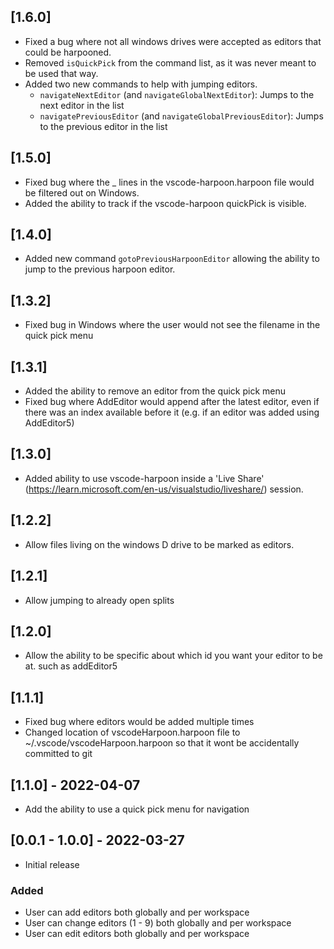 ## [1.6.0]

- Fixed a bug where not all windows drives were accepted as editors that could be harpooned.
- Removed `isQuickPick` from the command list, as it was never meant to be used that way.
- Added two new commands to help with jumping editors.
  - `navigateNextEditor` (and `navigateGlobalNextEditor`): Jumps to the next editor in the list
  - `navigatePreviousEditor` (and `navigateGlobalPreviousEditor`): Jumps to the previous editor in the list

## [1.5.0]

- Fixed bug where the _ lines in the vscode-harpoon.harpoon file would be filtered out on Windows.
- Added the ability to track if the vscode-harpoon quickPick is visible.

## [1.4.0]

- Added new command `gotoPreviousHarpoonEditor` allowing the ability to jump to the previous harpoon editor.

## [1.3.2]

- Fixed bug in Windows where the user would not see the filename in the quick pick menu

## [1.3.1]

- Added the ability to remove an editor from the quick pick menu
- Fixed bug where AddEditor would append after the latest editor, even if there was an index available before it (e.g. if an editor was added using AddEditor5)

## [1.3.0]

- Added ability to use vscode-harpoon inside a 'Live Share' (https://learn.microsoft.com/en-us/visualstudio/liveshare/) session.

## [1.2.2]

- Allow files living on the windows D drive to be marked as editors.

## [1.2.1]

- Allow jumping to already open splits

## [1.2.0]

- Allow the ability to be specific about which id you want your editor to be at. such as addEditor5

## [1.1.1]

- Fixed bug where editors would be added multiple times
- Changed location of vscodeHarpoon.harpoon file to ~/.vscode/vscodeHarpoon.harpoon so that it wont
  be accidentally committed to git

## [1.1.0] - 2022-04-07

- Add the ability to use a quick pick menu for navigation

## [0.0.1 - 1.0.0] - 2022-03-27

- Initial release

### Added

- User can add editors both globally and per workspace
- User can change editors (1 - 9) both globally and per workspace
- User can edit editors both globally and per workspace
